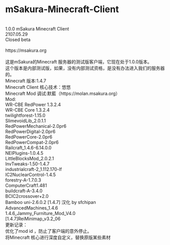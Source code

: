 # mSakura-Minecraft-Client<br />
<br />
1.0.0 mSakura Minecraft Client<br />
2107.05.29<br />
Closed beta<br />
<br />
https://msakura.org<br />
<br />
这是mSakura的Minecraft 服务器的测试版客户端，它现在处于1.0.0版本。<br />
这个版本是内部测试版，如果，没有内部测试资格，是没有办法进入我们的服务器的。<br />
Minecraft 版本:1.4.7<br />
Minecraft Client 核心技术：悠悠<br />
Minecraft Mod 调试:默藍（https://molan.msakura.org）<br />
Mod:<br />
WR-CBE RedPower 1.3.2.4<br />
WR-CBE Core 1.3.2.4<br />
twilightforest-1.15.0<br />
SlimevoidLib_2.0.1.1<br />
RedPowerMechanical-2.0pr6<br />
RedPowerDigital-2.0pr6<br />
RedPowerCore-2.0pr6<br />
RedPowerCompat-2.0pr6<br />
Railcraft_1.4.6-6.14.0.0<br />
NEIPlugins-1.0.4.5<br />
LittleBlocksMod_2.0.2.1<br />
InvTweaks-1.50-1.4.7<br />
industrialcraft-2_1.112.170-lf<br />
IC2NuclearControl-1.4.5<br />
forestry-A-1.7.0.3<br />
ComputerCraft1.481<br />
buildcraft-A-3.4.0<br />
BCIC2crossover+2.0<br />
Bamboo uni-2.6.0.2 [1.4.7] 汉化 by sfchipan<br />
AdvancedMachines_1.4.6<br />
1.4.6_Jammy_Furniture_Mod_V4.0<br />
[1.4.7]ReiMinimap_v3.2_06<br />
更新记录：<br />
优化了mod id ，防止了客户端的意外停止。<br />
将Minecraft 核心进行深度自定义，替换原版某些素材<br />
<div>

